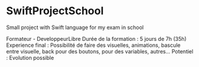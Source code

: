 # SwiftProjectSchool
Small project with Swift language for my exam in school

Formateur - DeveloppeurLibre
Durée de la formation : 5 jours de 7h (35h)
Experience final : Possibilité de faire des visuelles, animations, bascule entre visuelle, back pour des boutons, pour des variables, autres...
Potentiel : Evolution possible
